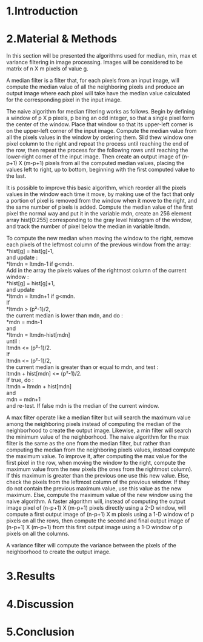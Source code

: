 # 1.Introduction

# 2.Material & Methods

In this section will be presented the algorithms used for median, min, max et variance filtering in image processing. Images will be considered to be matrix of n X m pixels of value g.

A median filter is a filter that, for each pixels from an input image, will compute the median value of all the neighboring pixels and produce an output image where each pixel will take have the median value calculated for the corresponding pixel in the input image.

The naive algorithm for median filtering works as follows. Begin by defining a window of p X p pixels, p being an odd integer, so that a single pixel form the center of the window. Place that window so that its upper-left corner is on the upper-left corner of the input image. Compute the median value from all the pixels values in the window by ordering them. Slid thew window one pixel column to the right and repeat the process until reaching the end of the row, then repeat the process for the following rows until reaching the lower-right corner of the input image. Then create an output image of (n-p+1) X (m-p+1) pixels from all the computed median values, placing the values left to right, up to bottom, beginning with the first computed value to the last.

It is possible to improve this basic algorithm, which reorder all the pixels values in the window each time it move, by making use of the fact that only a portion of pixel is removed from the window when it move to the right, and the same number of pixels is added. Compute the median value of the first pixel the normal way and put it in the variable mdn, create an 256 element array hist[0:255] corresponding to the gray level histogram of the window, and track the number of pixel below the median in variable ltmdn.

To compute the new median when moving the window to the right, remove each pixels of the leftmost column of the previous window from the array:   
	*hist[g] = hist[g]-1,  
 and update :   
	*ltmdn = ltmdn-1 if g<mdn.  
 Add in the array the pixels values of the rightmost column of the current window :   
	*hist[g] = hist[g]+1,  
 and update   
	*ltmdn = ltmdn+1 if g<mdn.  
If  
	*ltmdn > (p²-1)/2,  
the current median is lower than mdn, and do :   
	*mdn = mdn-1   
and   
	*ltmdn = ltmdn-hist[mdn]  
until :  
	ltmdn <= (p²-1)/2.   
If   
	ltmdn <= (p²-1)/2,  
 the current median is greater than or equal to mdn, and test :   
	ltmdn + hist[mdn] <= (p²-1)/2.   
If true, do :   
	ltmdn = ltmdn + hist[mdn]   
and   
	mdn = mdn+1   
and re-test. If false mdn is the median of the current window.

A max filter operate like a median filter but will search the maximum value among the neighboring pixels instead of computing the median of the neighborhood to create the output image. Likewise, a min filter will search the minimum value of the neighborhood.
The naive algorithm for the max filter is the same as the one from the median filter, but rather than computing the median from the neighboring pixels values, instead compute the maximum value. To improve it, after computing the max value for the first pixel in the row, when moving the window to the right, compute the maximum value from the new pixels (the ones from the rightmost column). If this maximum is greater than the previous one use this new value. Else, check the pixels from the leftmost column of the previous window. If they do not contain the previous maximum value, use this value as the new maximum. Else, compute the maximum value of the new window using the naive algorithm.
A faster algorithm will, instead of computing the output image pixel of (n-p+1) X (m-p+1) pixels directly using a 2-D window, will compute a first output image of (n-p+1) X m pixels using a 1-D window of p pixels on all the rows, then compute the second and final output image of (n-p+1) X (m-p+1) from this first output image using a 1-D window of p pixels on all the columns.

A variance filter will compute the variance between the pixels of the neighborhood to create the output image.

# 3.Results

# 4.Discussion

# 5.Conclusion

